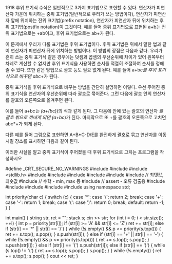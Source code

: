 1918 후위 표기식
수식은 일반적으로 3가지 표기법으로 표현할 수 있다. 연산자가 피연산자 가운데 위치하는 중위 표기법(일반적으로 우리가 쓰는 방법이다), 
연산자가 피연산자 앞에 위치하는 전위 표기법(prefix notation), 연산자가 피연산자 뒤에 위치하는 후위 표기법(postfix notation)이 그것이다. 
예를 들어 중위 표기법으로 표현된 a+b는 전위 표기법으로는 +ab이고, 후위 표기법으로는 ab+가 된다.

이 문제에서 우리가 다룰 표기법은 후위 표기법이다. 후위 표기법은 위에서 말한 법과 같이 연산자가 피연산자 뒤에 위치하는 방법이다. 이 방법의 장점은 다음과 같다. 
우리가 흔히 쓰는 중위 표기식 같은 경우에는 덧셈과 곱셈의 우선순위에 차이가 있어 왼쪽부터 차례로 계산할 수 없지만 후위 표기식을 사용하면 
순서를 적절히 조절하여 순서를 정해줄 수 있다. 또한 같은 방법으로 괄호 등도 필요 없게 된다. 예를 들어 a+b*c를 후위 표기식으로 바꾸면 abc*+가 된다.

중위 표기식을 후위 표기식으로 바꾸는 방법을 간단히 설명하면 이렇다. 우선 주어진 중위 표기식을 연산자의 우선순위에 따라 괄호로 묶어준다. 
그런 다음에 괄호 안의 연산자를 괄호의 오른쪽으로 옮겨주면 된다.

예를 들어 a+b*c는 (a+(b*c))의 식과 같게 된다. 그 다음에 안에 있는 괄호의 연산자 *를 괄호 밖으로 꺼내게 되면 (a+bc*)가 된다. 
마지막으로 또 +를 괄호의 오른쪽으로 고치면 abc*+가 되게 된다.

다른 예를 들어 그림으로 표현하면 A+B*C-D/E를 완전하게 괄호로 묶고 연산자를 이동시킬 장소를 표시하면 다음과 같이 된다.

이러한 사실을 알고 중위 표기식이 주어졌을 때 후위 표기식으로 고치는 프로그램을 작성하시오



#define _CRT_SECURE_NO_WARNINGS
#include <numeric>
#include <cstdio>
#include <stdlib.h>
#include <iostream>
#include <cstring>
#include <string>
#include <algorithm>
#include <vector>
#include <climits>   // 최댓값, 최솟값
#include <cmath>   // 수학 - min, max 등
#include <cassert>   // assert - 오류 검출용
#include <queue>
#include <stack>
#include <deque>
#include <map>
#include <set>
using namespace std;

int priority(char c) {
	switch (c)
	{
	case '*':
	case '/':
		return 2;
		break;
	case '+':
	case '-':
		return 1;
		break;
	case '(':
	case ')':
		return 0;
		break;
	default:
		return -1;
	}
}

int main() {
	string str, ret = "";
	stack<char> s;
	cin >> str;
	for (int i = 0; i < str.size(); ++i) {
		int p = priority(str[i]);
		if (str[i] >= 'A' && str[i] <= 'Z')
			ret += str[i];
		else if (str[i] == '*' || str[i] == '/') {
			while (!s.empty() && p <= priority(s.top())) {
				ret += s.top();
				s.pop();
			}
			s.push(str[i]);
		}
		else if (str[i] == '+' || str[i] == '-') {
			while (!s.empty() && p <= priority(s.top())) {
				ret += s.top();
				s.pop();
			}
			s.push(str[i]);
		}
		else if (str[i] == '(')
			s.push(str[i]);
		else if (str[i] == ')') {
			while (s.top() != '(') {
				ret += s.top();
				s.pop();
			}
			s.pop();
		}
	}
	while (!s.empty()) {
		ret += s.top();
		s.pop();
	}
	cout << ret;
}
